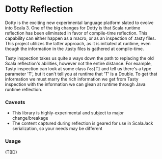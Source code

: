 # Dotty Reflection

Dotty is the exciting new experimental language platform slated to evolve into Scala 3.  One of the big changes for Dotty is that Scala runtime reflection has been eliminated in favor of compile-time reflection.  This capability can either happen as a macro, or as an inspection of .tasty files.  This project utilizes the latter approach, as it is initiated at runtime, even though the information in the .tasty files is gathered at compile-time.

Tasty inspection takes us quite a ways down the path to replacing the old Scala reflection's abilities, however not the entire distance.  For example, Tasty inspection can look at some class ```Foo[T]``` and tell us there's a type parameter 'T', but it can't tell you at runtime that 'T' is a Double.  To get that information we must marry the rich information we get from Tasty inspection with the information we can glean at runtime through Java runtime reflection.

### Caveats
* This library is highly-experimental and subject to major change/breakage
* The content captured during reflection is geared for use in ScalaJack serialization, so your needs may be different

### Usage
(TBD)
